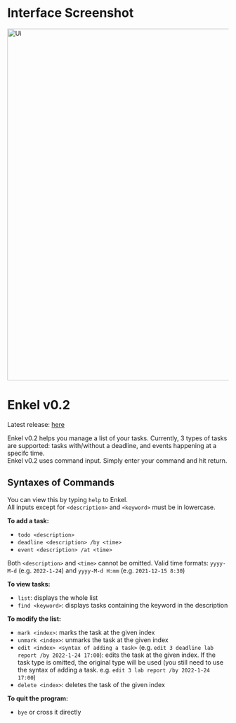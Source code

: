 # Interface Screenshot

<img width="800" alt="Ui" src="https://github.com/zihaowrez/ip/blob/master/docs/Ui.png">


# Enkel v0.2

Latest release: [here](https://github.com/zihaowrez/CS2103_iP/releases/tag/Enkel-v0.2)

Enkel v0.2 helps you manage a list of your tasks. Currently, 3 types of tasks are supported: tasks with/without a deadline, and events happening at a specifc time.  
Enkel v0.2 uses command input. Simply enter your command and hit return.  

## Syntaxes of Commands

You can view this by typing `help` to Enkel.  
All inputs except for `<description>` and `<keyword>` must be in lowercase.

**To add a task:**
- `todo <description>`
- `deadline <description> /by <time>`
- `event <description> /at <time>`

Both `<description>` and `<time>` cannot be omitted.
Valid time formats: `yyyy-M-d` (e.g. `2022-1-24`) and `yyyy-M-d H:mm` (e.g. `2021-12-15 8:30`)

**To view tasks:**  
- `list`: displays the whole list  
- `find <keyword>`: displays tasks containing the keyword in the description

**To modify the list:**  
- `mark <index>`: marks the task at the given index  
- `unmark <index>`: unmarks the task at the given index  
- `edit <index> <syntax of adding a task>` (e.g. `edit 3 deadline lab report /by 2022-1-24 17:00`): edits the task at the given index. If the task type is omitted, the original type will be used (you still need to use the syntax of adding a task. e.g. `edit 3 lab report /by 2022-1-24 17:00`)  
- `delete <index>`: deletes the task of the given index

**To quit the program:**  
- `bye` or cross it directly
